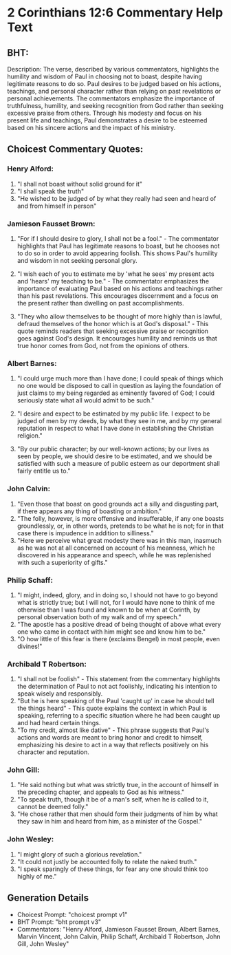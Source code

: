 # 2 Corinthians 12:6 Commentary Help Text

## BHT:
Description:
The verse, described by various commentators, highlights the humility and wisdom of Paul in choosing not to boast, despite having legitimate reasons to do so. Paul desires to be judged based on his actions, teachings, and personal character rather than relying on past revelations or personal achievements. The commentators emphasize the importance of truthfulness, humility, and seeking recognition from God rather than seeking excessive praise from others. Through his modesty and focus on his present life and teachings, Paul demonstrates a desire to be esteemed based on his sincere actions and the impact of his ministry.

## Choicest Commentary Quotes:
### Henry Alford:
1. "I shall not boast without solid ground for it"
2. "I shall speak the truth"
3. "He wished to be judged of by what they really had seen and heard of and from himself in person"

### Jamieson Fausset Brown:
1. "For if I should desire to glory, I shall not be a fool." - The commentator highlights that Paul has legitimate reasons to boast, but he chooses not to do so in order to avoid appearing foolish. This shows Paul's humility and wisdom in not seeking personal glory.

2. "I wish each of you to estimate me by 'what he sees' my present acts and 'hears' my teaching to be." - The commentator emphasizes the importance of evaluating Paul based on his actions and teachings rather than his past revelations. This encourages discernment and a focus on the present rather than dwelling on past accomplishments.

3. "They who allow themselves to be thought of more highly than is lawful, defraud themselves of the honor which is at God's disposal." - This quote reminds readers that seeking excessive praise or recognition goes against God's design. It encourages humility and reminds us that true honor comes from God, not from the opinions of others.

### Albert Barnes:
1. "I could urge much more than I have done; I could speak of things which no one would be disposed to call in question as laying the foundation of just claims to my being regarded as eminently favored of God; I could seriously state what all would admit to be such."

2. "I desire and expect to be estimated by my public life. I expect to be judged of men by my deeds, by what they see in me, and by my general reputation in respect to what I have done in establishing the Christian religion."

3. "By our public character; by our well-known actions; by our lives as seen by people, we should desire to be estimated, and we should be satisfied with such a measure of public esteem as our deportment shall fairly entitle us to."

### John Calvin:
1. "Even those that boast on good grounds act a silly and disgusting part, if there appears any thing of boasting or ambition."
2. "The folly, however, is more offensive and insufferable, if any one boasts groundlessly, or, in other words, pretends to be what he is not; for in that case there is impudence in addition to silliness."
3. "Here we perceive what great modesty there was in this man, inasmuch as he was not at all concerned on account of his meanness, which he discovered in his appearance and speech, while he was replenished with such a superiority of gifts."

### Philip Schaff:
1. "I might, indeed, glory, and in doing so, I should not have to go beyond what is strictly true; but I will not, for I would have none to think of me otherwise than I was found and known to be when at Corinth, by personal observation both of my walk and of my speech." 
2. "The apostle has a positive dread of being thought of above what every one who came in contact with him might see and know him to be." 
3. "O how little of this fear is there (exclaims Bengel) in most people, even divines!"

### Archibald T Robertson:
1. "I shall not be foolish" - This statement from the commentary highlights the determination of Paul to not act foolishly, indicating his intention to speak wisely and responsibly.
2. "But he is here speaking of the Paul 'caught up' in case he should tell the things heard" - This quote explains the context in which Paul is speaking, referring to a specific situation where he had been caught up and had heard certain things.
3. "To my credit, almost like dative" - This phrase suggests that Paul's actions and words are meant to bring honor and credit to himself, emphasizing his desire to act in a way that reflects positively on his character and reputation.

### John Gill:
1. "He said nothing but what was strictly true, in the account of himself in the preceding chapter, and appeals to God as his witness."
2. "To speak truth, though it be of a man's self, when he is called to it, cannot be deemed folly."
3. "He chose rather that men should form their judgments of him by what they saw in him and heard from him, as a minister of the Gospel."

### John Wesley:
1. "I might glory of such a glorious revelation."
2. "It could not justly be accounted folly to relate the naked truth."
3. "I speak sparingly of these things, for fear any one should think too highly of me."


## Generation Details
- Choicest Prompt: "choicest prompt v1"
- BHT Prompt: "bht prompt v3"
- Commentators: "Henry Alford, Jamieson Fausset Brown, Albert Barnes, Marvin Vincent, John Calvin, Philip Schaff, Archibald T Robertson, John Gill, John Wesley"
